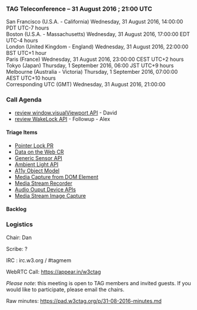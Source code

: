 ### TAG Teleconference – 31 August 2016 ; 21:00 UTC

San Francisco (U.S.A. - California)	Wednesday, 31 August 2016, 14:00:00	PDT	UTC-7 hours  
Boston (U.S.A. - Massachusetts)	Wednesday, 31 August 2016, 17:00:00	EDT	UTC-4 hours  
London (United Kingdom - England)	Wednesday, 31 August 2016, 22:00:00	BST	UTC+1 hour  
Paris (France)	Wednesday, 31 August 2016, 23:00:00	CEST	UTC+2 hours  
Tokyo (Japan)	Thursday, 1 September 2016, 06:00	JST	UTC+9 hours  
Melbourne (Australia - Victoria)	Thursday, 1 September 2016, 07:00:00	AEST	UTC+10 hours  
Corresponding UTC (GMT)	Wednesday, 31 August 2016, 21:00:00	 

### Call Agenda

* [review window.visualViewport API](https://github.com/w3ctag/spec-reviews/issues/128) - David
* [review WakeLock API](https://github.com/w3ctag/spec-reviews/issues/126) - Followup - Alex

#### Triage Items
* [Pointer Lock PR](https://www.w3.org/TR/2016/PR-pointerlock-20160830/)
* [Data on the Web CR](https://www.w3.org/TR/2016/CR-dwbp-20160830/)
* [Generic Sensor API](https://www.w3.org/TR/2016/WD-generic-sensor-20160830/)
* [Ambient Light API](https://www.w3.org/TR/2016/WD-ambient-light-20160830/)
* [A11y Object Model](https://a11y-api.github.io/a11y-api/spec/)
* [Media Capture from DOM Element](https://github.com/w3ctag/spec-reviews/issues/130)
* [Media Stream Recorder](https://github.com/w3ctag/spec-reviews/issues/131)
* [Audio Ouput Device APIs](https://github.com/w3ctag/spec-reviews/issues/132)
* [Media Stream Image Capture](https://github.com/w3ctag/spec-reviews/issues/133)

#### Backlog

### Logistics

Chair: Dan

Scribe: ?

IRC : irc.w3.org / #tagmem

WebRTC Call: https://appear.in/w3ctag

*Please note*: this meeting is open to TAG members and invited guests. If you would like to participate, please email the chairs.

Raw minutes: https://pad.w3ctag.org/p/31-08-2016-minutes.md
